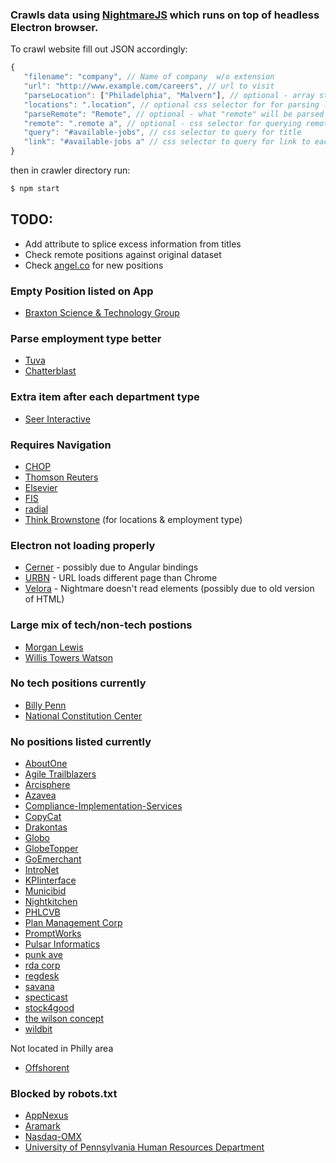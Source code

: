 ### Crawls data using [NightmareJS](https://github.com/segmentio/nightmare) which runs on top of headless Electron browser.

To crawl website fill out JSON accordingly:
 ```javascript
 {
    "filename": "company", // Name of company  w/o extension  
    "url": "http://www.example.com/careers", // url to visit
    "parseLocation": ["Philadelphia", "Malvern"], // optional - array string(s) to parse "locations" that will be added
    "locations": ".location", // optional css selector for for parsing locations
    "parseRemote": "Remote", // optional - what "remote" will be parsed for
    "remote": ".remote a", // optional - css selector for querying remote options
    "query": "#available-jobs", // css selector to query for title
    "link": "#available-jobs a" // css selector to query for link to each title - null will make "url" default to each
 }
```
then in crawler directory run:
```bash
$ npm start
```

## TODO:
+ Add attribute to splice excess information from titles
+ Check remote positions against original dataset
+ Check [angel.co](http://angel.co) for new positions

### Empty Position listed on App
+ [Braxton Science & Technology Group](http://jobs.bstgllc.com/)

### Parse employment type better
+ [Tuva](https://tuvalabs.com/jobs/)
+ [Chatterblast](http://chatterblast.com/careers/)

### Extra item after each department type
+ [Seer Interactive](http://www.seerinteractive.com/careers/)

### Requires Navigation
+ [CHOP](https://www.chop.edu.apply2jobs.com/)
+ [Thomson Reuters](https://toc.taleo.net/careersection/2/moresearch.ftl?iniurl.src=CWS-10140)
+ [Elsevier](https://www.elsevier.com/about/careers/tech)
+ [FIS](https://financialsystemsjobs.sungard.com/search-jobs)
+ [radial](http://radialcareers.force.com/careers)
+ [Think Brownstone](https://www.thinkbrownstone.com/careers/) (for locations & employment type)

### Electron not loading properly
+ [Cerner](http://cerner.com/About_Cerner/Careers/) - possibly due to Angular bindings
+ [URBN](https://career4.successfactors.com/career?company=URBN) - URL loads different page than Chrome
+ [Velora](http://www.velorastudios.com/jobs) - Nightmare doesn't read elements (possibly due to old version of HTML)

### Large mix of tech/non-tech postions
+ [Morgan Lewis](https://sjobs.brassring.com/TGWebHost/home.aspx?partnerid=25936&siteid=5172)
+ [Willis Towers Watson](https://willis-towers-watson.jobs.net/search?facetcitystate=philadelphia%2Cpa)

### No tech positions currently
+ [Billy Penn](https://billypenn.com/jobs/)
+ [National Constitution Center](https://billypenn.com/jobs/)

### No positions listed currently
+ [AboutOne](http://www.aboutone.com/jobs/)
+ [Agile Trailblazers](https://agiletrailblazers.workable.com/)
+ [Arcisphere](http://arcisphere.com/careers/)
+ [Azavea](http://jobs.azavea.com/)
+ [Compliance-Implementation-Services](http://www.cisbydeloitte.com/careers/)
+ [CopyCat](http://careers.stackoverflow.com/jobs?company=Copycat)
+ [Drakontas](https://angel.co/drakontas/job)
+ [Globo](https://globolanguage.hyrell.com/UI/Views/Applicant/VirtualStepCareers.aspx)
+ [GlobeTopper](https://angel.co/globetopper/jobs)
+ [GoEmerchant](http://www.goemerchant.com/careers.aspx)
+ [IntroNet](https://secure.intro.net/jobs)
+ [KPIinterface](http://www.kpinterface.com/careers.html)
+ [Municibid](https://municibid.com/jobs/)
+ [Nightkitchen](http://www.whatscookin.com/about/careers)
+ [PHLCVB](http://www.discoverphl.com/about-PHLCVB/employment/)
+ [Plan Management Corp](http://www.optiontrax.com/about-us/working-here/)
+ [PromptWorks](http://www.promptworks.com/jobs/)
+ [Pulsar Informatics](http://www.pulsarinformatics.com/about.html#anchor_positions)
+ [punk ave](http://jobs.punkave.com/)
+ [rda corp](http://rdacorp.com/en/Careers/Current%20Openings)
+ [regdesk](https://angel.co/regdesk/jobs)
+ [savana](http://savanainc.com/company/careers/)
+ [specticast](http://www.specticast.com/en/contents/careers)
+ [stock4good](https://angel.co/stock4good/jobs)
+ [the wilson concept](http://thewilsonconcept.com/careers/)
+ [wildbit](http://wildbit.com/jobs)

Not located in Philly area
+ [Offshorent](http://offshorent.com/careers)


### Blocked by robots.txt
+ [AppNexus](http://www.appnexus.com/en/company/careers/open-roles)
+ [Aramark](https://allcareers-aramark.icims.com/jobs/search?ss=1&searchLocation=12781-12822-)
+ [Nasdaq-OMX](https://careersus-nasdaq.icims.com/jobs/search?ss=1&searchLocation=12781-12822-philadelphia)
+ [University of Pennsylvania Human Resources Department](https://jobs.hr.upenn.edu/postings/search)
